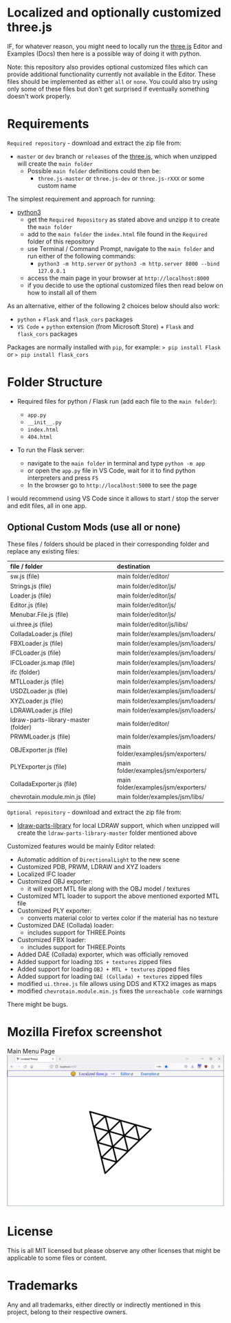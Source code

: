 # Localized and optionally customized three.js

IF, for whatever reason, you might need to locally run the [three.js](https://github.com/mrdoob/three.js/) Editor and Examples (Docs) then here is a possible way of doing it with python.

Note: this repository also provides optional customized files which can provide additional functionality currently not available in the Editor. These files should be implemented as either `all` or `none`. You could also try using only some of these files but don't get surprised if eventually something doesn't work properly.

# Requirements

`Required repository` - download and extract the zip file from:
- `master` or `dev` branch or `releases` of the [three.js](https://github.com/mrdoob/three.js/), which when unzipped will create the `main folder`
  - Possible `main folder` definitions could then be:
    - `three.js-master` or `three.js-dev` or `three.js-rXXX` or some custom name

The simplest requirement and approach for running:

- [python3](https://www.python.org/downloads/)
  - get the `Required Repository` as stated above and unzipp it to create the `main folder`
  - add to the `main folder` the `index.html` file found in the `Required` folder of this repository
  - use Terminal / Command Prompt, navigate to the `main folder` and run either of the following commands:
    - `python3 -m http.server` or `python3 -m http.server 8000 --bind 127.0.0.1`
  - access the main page in your browser at `http://localhost:8000`
  - if you decide to use the optional customized files then read below on how to install all of them

As an alternative, either of the following 2 choices below should also work:

- `python` + `Flask` and `flask_cors` packages
- `VS Code` + `python` extension (from Microsoft Store) + `Flask` and `flask_cors` packages

Packages are normally installed with `pip`, for example: `> pip install Flask` or `> pip install flask_cors`

# Folder Structure

- Required files for python / Flask run (add each file to the `main folder`):

  - `app.py`
  - `__init__.py`
  - `index.html`
  - `404.html`

- To run the Flask server:
  - navigate to the `main folder` in terminal and type `python -m app`
  - or open the `app.py` file in VS Code, wait for it to find python interpreters and press `F5`
  - In the browser go to `http://localhost:5000` to see the page

I would recommend using VS Code since it allows to start / stop the server and edit files, all in one app.

## Optional Custom Mods (use all or none)

These files / folders should be placed in their corresponding folder and replace any existing files:

| file / folder | destination |
|      :--      |     :--     |
| sw.js (file) | main folder/editor/ |
| Strings.js (file) | main folder/editor/js/ |
| Loader.js (file) | main folder/editor/js/ |
| Editor.js (file) | main folder/editor/js/ |
| Menubar.File.js (file) | main folder/editor/js/ |
| ui.three.js (file) | main folder/editor/js/libs/ |
| ColladaLoader.js (file) | main folder/examples/jsm/loaders/ |
| FBXLoader.js (file) | main folder/examples/jsm/loaders/ |
| IFCLoader.js (file) | main folder/examples/jsm/loaders/ |
| IFCLoader.js.map (file) | main folder/examples/jsm/loaders/ |
| ifc (folder) | main folder/examples/jsm/loaders/ |
| MTLLoader.js (file) | main folder/examples/jsm/loaders/ |
| USDZLoader.js (file) | main folder/examples/jsm/loaders/ |
| XYZLoader.js (file) | main folder/examples/jsm/loaders/ |
| LDRAWLoader.js (file) | main folder/examples/jsm/loaders/ |
| ldraw-parts-library-master (folder) | main folder/editor/ |
| PRWMLoader.js (file) | main folder/examples/jsm/loaders/ |
| OBJExporter.js (file) | main folder/examples/jsm/exporters/ |
| PLYExporter.js (file) | main folder/examples/jsm/exporters/ |
| ColladaExporter.js (file) | main folder/examples/jsm/exporters/ |
| chevrotain.module.min.js (file) | main folder/examples/jsm/libs/ |

`Optional repository` - download and extract the zip file from:
- [ldraw-parts-library](https://github.com/gkjohnson/ldraw-parts-library) for local LDRAW support, which when unzipped will create the `ldraw-parts-library-master` folder mentioned above

Customized features would be mainly Editor related:

- Automatic addition of `DirectionalLight` to the new scene
- Customized PDB, PRWM, LDRAW and XYZ loaders
- Localized IFC loader
- Customized OBJ exporter:
  - it will export MTL file along with the OBJ model / textures
- Customized MTL loader to support the above mentioned exported MTL file
- Customized PLY exporter:
  - converts material color to vertex color if the material has no texture
- Customized DAE (Collada) loader:
  - includes support for THREE.Points
- Customized FBX loader:
  - includes support for THREE.Points
- Added DAE (Collada) exporter, which was officially removed
- Added support for loading `3DS + textures` zipped files
- Added support for loading `OBJ + MTL + textures` zipped files
- Added support for loading `DAE (Collada) + textures` zipped files
- modified `ui.three.js` file allows using DDS and KTX2 images as maps
- modified `chevrotain.module.min.js` fixes the `unreachable code` warnings

There might be bugs.

# Mozilla Firefox screenshot

Main Menu Page
![Start Page](screenshot/Localized%203js.png?raw=true)

# License

This is all MIT licensed but please observe any other licenses that might be applicable to some files or content.

# Trademarks

Any and all trademarks, either directly or indirectly mentioned in this project, belong to their respective owners.
